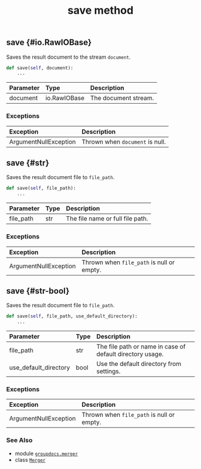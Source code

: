 ﻿---
title: save method
second_title: GroupDocs.Merger for Python via .NET API References
description: 
type: docs
url: /python-net/groupdocs.merger/merger/save/
is_root: false
weight: 160
---

## save {#io.RawIOBase}

Saves the result document to the stream `document`.



```python
def save(self, document):
    ...
```


| Parameter | Type | Description |
| :- | :- | :- |
| document | io.RawIOBase | The document stream. |
### Exceptions
| Exception | Description |
| :- | :- |
| ArgumentNullException | Thrown when `document` is null. |




## save {#str}

Saves the result document file to `file_path`.



```python
def save(self, file_path):
    ...
```


| Parameter | Type | Description |
| :- | :- | :- |
| file_path | str | The file name or full file path. |
### Exceptions
| Exception | Description |
| :- | :- |
| ArgumentNullException | Thrown when `file_path` is null or empty. |




## save {#str-bool}

Saves the result document file to `file_path`.



```python
def save(self, file_path, use_default_directory):
    ...
```


| Parameter | Type | Description |
| :- | :- | :- |
| file_path | str | The file path or name in case of default directory usage. |
| use_default_directory | bool | Use the default directory from settings. |
### Exceptions
| Exception | Description |
| :- | :- |
| ArgumentNullException | Thrown when `file_path` is null or empty. |





### See Also
* module [`groupdocs.merger`](../../)
* class [`Merger`](/merger/python-net/groupdocs.merger/merger)
